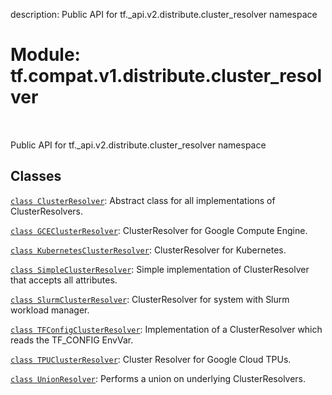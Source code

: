 description: Public API for tf._api.v2.distribute.cluster_resolver namespace

<div itemscope itemtype="http://developers.google.com/ReferenceObject">
<meta itemprop="name" content="tf.compat.v1.distribute.cluster_resolver" />
<meta itemprop="path" content="Stable" />
</div>

# Module: tf.compat.v1.distribute.cluster_resolver

<!-- Insert buttons and diff -->

<table class="tfo-notebook-buttons tfo-api nocontent" align="left">

</table>



Public API for tf._api.v2.distribute.cluster_resolver namespace



## Classes

[`class ClusterResolver`](../../../../tf/distribute/cluster_resolver/ClusterResolver.md): Abstract class for all implementations of ClusterResolvers.

[`class GCEClusterResolver`](../../../../tf/distribute/cluster_resolver/GCEClusterResolver.md): ClusterResolver for Google Compute Engine.

[`class KubernetesClusterResolver`](../../../../tf/distribute/cluster_resolver/KubernetesClusterResolver.md): ClusterResolver for Kubernetes.

[`class SimpleClusterResolver`](../../../../tf/distribute/cluster_resolver/SimpleClusterResolver.md): Simple implementation of ClusterResolver that accepts all attributes.

[`class SlurmClusterResolver`](../../../../tf/distribute/cluster_resolver/SlurmClusterResolver.md): ClusterResolver for system with Slurm workload manager.

[`class TFConfigClusterResolver`](../../../../tf/distribute/cluster_resolver/TFConfigClusterResolver.md): Implementation of a ClusterResolver which reads the TF_CONFIG EnvVar.

[`class TPUClusterResolver`](../../../../tf/distribute/cluster_resolver/TPUClusterResolver.md): Cluster Resolver for Google Cloud TPUs.

[`class UnionResolver`](../../../../tf/distribute/cluster_resolver/UnionResolver.md): Performs a union on underlying ClusterResolvers.

